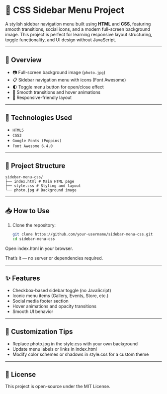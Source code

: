 # 🎨 CSS Sidebar Menu Project

A stylish sidebar navigation menu built using **HTML** and **CSS**, featuring smooth transitions, social icons, and a modern full-screen background image. This project is perfect for learning responsive layout structuring, toggle functionality, and UI design without JavaScript.

---

## 📸 Overview

- 📷 Full-screen background image (`photo.jpg`)
- 📋 Sidebar navigation menu with icons (Font Awesome)
- 🌓 Toggle menu button for open/close effect
- 💫 Smooth transitions and hover animations
- 📱 Responsive-friendly layout

---

## 🚀 Technologies Used

- `HTML5`
- `CSS3`
- `Google Fonts (Poppins)`
- `Font Awesome 6.4.0`

---

## 📁 Project Structure
```
sidebar-menu-css/
├── index.html # Main HTML page
├── style.css # Styling and layout
└── photo.jpg # Background image
```


---

## 📥 How to Use

1. Clone the repository:
   ```bash
   git clone https://github.com/your-username/sidebar-menu-css.git
   cd sidebar-menu-css
Open index.html in your browser.

That’s it — no server or dependencies required.

---

## ✨ Features
   - Checkbox-based sidebar toggle (no JavaScript)
   - Iconic menu items (Gallery, Events, Store, etc.)
   - Social media footer section
   - Hover animations and opacity transitions
   - Smooth UI behavior
   
---

## 🔧 Customization Tips
   - Replace photo.jpg in the style.css with your own background
   - Update menu labels or links in index.html
   - Modify color schemes or shadows in style.css for a custom theme

---

## 📄 License
This project is open-source under the MIT License.
